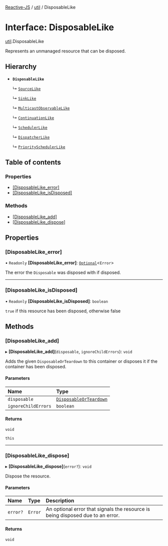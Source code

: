 [Reactive-JS](../README.md) / [util](../modules/util.md) / DisposableLike

# Interface: DisposableLike

[util](../modules/util.md).DisposableLike

Represents an unmanaged resource that can be disposed.

## Hierarchy

- **`DisposableLike`**

  ↳ [`SourceLike`](ix.SourceLike.md)

  ↳ [`SinkLike`](rx.SinkLike.md)

  ↳ [`MulticastObservableLike`](rx.MulticastObservableLike.md)

  ↳ [`ContinuationLike`](scheduling.ContinuationLike.md)

  ↳ [`SchedulerLike`](scheduling.SchedulerLike.md)

  ↳ [`DispatcherLike`](scheduling.DispatcherLike.md)

  ↳ [`PrioritySchedulerLike`](scheduling.PrioritySchedulerLike.md)

## Table of contents

### Properties

- [[DisposableLike\_error]](util.DisposableLike.md#[disposablelike_error])
- [[DisposableLike\_isDisposed]](util.DisposableLike.md#[disposablelike_isdisposed])

### Methods

- [[DisposableLike\_add]](util.DisposableLike.md#[disposablelike_add])
- [[DisposableLike\_dispose]](util.DisposableLike.md#[disposablelike_dispose])

## Properties

### [DisposableLike\_error]

• `Readonly` **[DisposableLike\_error]**: [`Optional`](../modules/functions.md#optional)<`Error`\>

The error the `Disposable` was disposed with if disposed.

___

### [DisposableLike\_isDisposed]

• `Readonly` **[DisposableLike\_isDisposed]**: `boolean`

`true` if this resource has been disposed, otherwise false

## Methods

### [DisposableLike\_add]

▸ **[DisposableLike_add]**(`disposable`, `ignoreChildErrors`): `void`

Adds the given `DisposableOrTeardown` to this container or disposes it if the container has been disposed.

#### Parameters

| Name | Type |
| :------ | :------ |
| `disposable` | [`DisposableOrTeardown`](../modules/util.md#disposableorteardown) |
| `ignoreChildErrors` | `boolean` |

#### Returns

`void`

`this`

___

### [DisposableLike\_dispose]

▸ **[DisposableLike_dispose]**(`error?`): `void`

Dispose the resource.

#### Parameters

| Name | Type | Description |
| :------ | :------ | :------ |
| `error?` | `Error` | An optional error that signals the resource is being disposed due to an error. |

#### Returns

`void`
